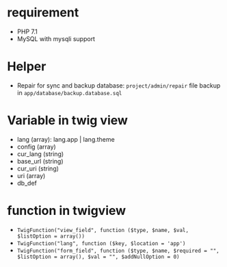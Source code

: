 # requirement
- PHP 7.1
- MySQL with mysqli support

# Helper
- Repair for sync and backup database: `project/admin/repair` file backup in `app/database/backup.database.sql`

# Variable in twig view
- lang (array): lang.app | lang.theme
- config (array)
- cur_lang (string)
- base_url (string)
- cur_uri (string)
- uri (array)
- db_def

# function in twigview
- `TwigFunction("view_field", function ($type, $name, $val, $listOption = array())`
- `TwigFunction("lang", function ($key, $location = 'app')`
- `TwigFunction("form_field", function ($type, $name, $required = "", $listOption = array(), $val = "", $addNullOption = 0)`

